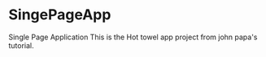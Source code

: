 SingePageApp
============

Single Page Application 
This is the Hot towel app project from john papa's tutorial.
